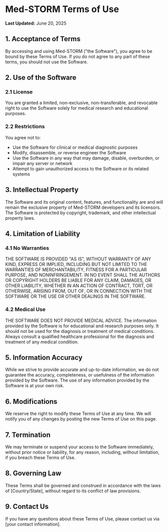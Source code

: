 # Med-STORM Terms of Use

**Last Updated:** June 20, 2025

## 1. Acceptance of Terms

By accessing and using Med-STORM ("the Software"), you agree to be bound by these Terms of Use. If you do not agree to any part of these terms, you should not use the Software.

## 2. Use of the Software

### 2.1 License
You are granted a limited, non-exclusive, non-transferable, and revocable right to use the Software solely for medical research and educational purposes.

### 2.2 Restrictions
You agree not to:
- Use the Software for clinical or medical diagnostic purposes
- Modify, disassemble, or reverse engineer the Software
- Use the Software in any way that may damage, disable, overburden, or impair any server or network
- Attempt to gain unauthorized access to the Software or its related systems

## 3. Intellectual Property

The Software and its original content, features, and functionality are and will remain the exclusive property of Med-STORM developers and its licensors. The Software is protected by copyright, trademark, and other intellectual property laws.

## 4. Limitation of Liability

### 4.1 No Warranties
THE SOFTWARE IS PROVIDED "AS IS", WITHOUT WARRANTY OF ANY KIND, EXPRESS OR IMPLIED, INCLUDING BUT NOT LIMITED TO THE WARRANTIES OF MERCHANTABILITY, FITNESS FOR A PARTICULAR PURPOSE, AND NONINFRINGEMENT. IN NO EVENT SHALL THE AUTHORS OR COPYRIGHT HOLDERS BE LIABLE FOR ANY CLAIM, DAMAGES, OR OTHER LIABILITY, WHETHER IN AN ACTION OF CONTRACT, TORT, OR OTHERWISE, ARISING FROM, OUT OF, OR IN CONNECTION WITH THE SOFTWARE OR THE USE OR OTHER DEALINGS IN THE SOFTWARE.

### 4.2 Medical Use
THE SOFTWARE DOES NOT PROVIDE MEDICAL ADVICE. The information provided by the Software is for educational and research purposes only. It should not be used for the diagnosis or treatment of medical conditions. Always consult a qualified healthcare professional for the diagnosis and treatment of any medical condition.

## 5. Information Accuracy

While we strive to provide accurate and up-to-date information, we do not guarantee the accuracy, completeness, or usefulness of the information provided by the Software. The use of any information provided by the Software is at your own risk.

## 6. Modifications

We reserve the right to modify these Terms of Use at any time. We will notify you of any changes by posting the new Terms of Use on this page.

## 7. Termination

We may terminate or suspend your access to the Software immediately, without prior notice or liability, for any reason, including, without limitation, if you breach these Terms of Use.

## 8. Governing Law

These Terms shall be governed and construed in accordance with the laws of [Country/State], without regard to its conflict of law provisions.

## 9. Contact Us

If you have any questions about these Terms of Use, please contact us via [your contact information].
